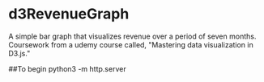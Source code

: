 # d3RevenueGraph

A simple bar graph that visualizes revenue over a period of seven months. Coursework from a udemy course called, "Mastering data visualization in D3.js."

##To begin
python3 -m http.server
